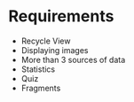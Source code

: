 # Requirements
* Recycle View
* Displaying images
* More than 3 sources of data
* Statistics
* Quiz
* Fragments